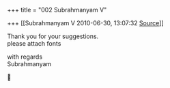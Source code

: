 +++
title = "002 Subrahmanyam V"

+++
[[Subrahmanyam V	2010-06-30, 13:07:32 [Source](https://groups.google.com/g/bvparishat/c/Pkq8KI_UnjY)]]



Thank you for your suggestions.  
please attach fonts  
  
with regards  
Subrahmanyam



